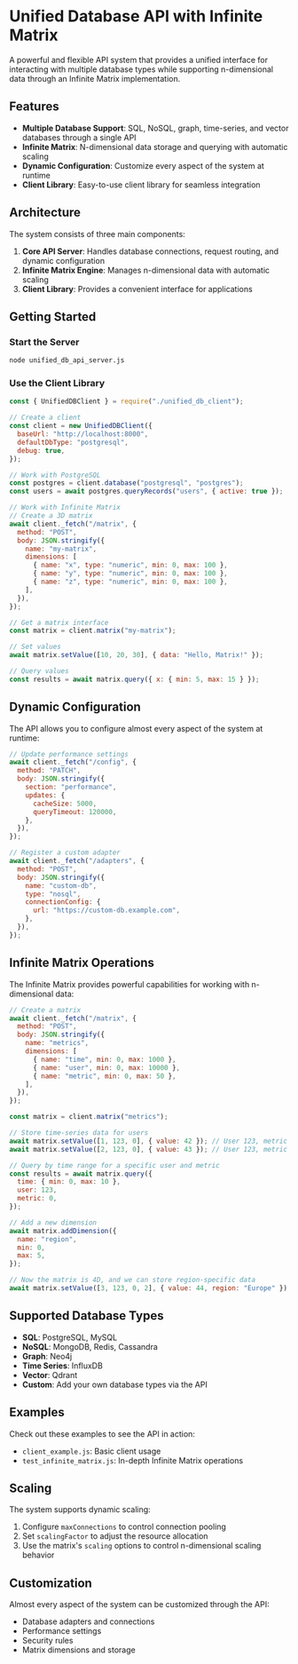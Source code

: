 # Unified Database API with Infinite Matrix

A powerful and flexible API system that provides a unified interface for interacting with multiple database types while supporting n-dimensional data through an Infinite Matrix implementation.

## Features

- **Multiple Database Support**: SQL, NoSQL, graph, time-series, and vector databases through a single API
- **Infinite Matrix**: N-dimensional data storage and querying with automatic scaling
- **Dynamic Configuration**: Customize every aspect of the system at runtime
- **Client Library**: Easy-to-use client library for seamless integration

## Architecture

The system consists of three main components:

1. **Core API Server**: Handles database connections, request routing, and dynamic configuration
2. **Infinite Matrix Engine**: Manages n-dimensional data with automatic scaling
3. **Client Library**: Provides a convenient interface for applications

## Getting Started

### Start the Server

```bash
node unified_db_api_server.js
```

### Use the Client Library

```javascript
const { UnifiedDBClient } = require("./unified_db_client");

// Create a client
const client = new UnifiedDBClient({
  baseUrl: "http://localhost:8000",
  defaultDbType: "postgresql",
  debug: true,
});

// Work with PostgreSQL
const postgres = client.database("postgresql", "postgres");
const users = await postgres.queryRecords("users", { active: true });

// Work with Infinite Matrix
// Create a 3D matrix
await client._fetch("/matrix", {
  method: "POST",
  body: JSON.stringify({
    name: "my-matrix",
    dimensions: [
      { name: "x", type: "numeric", min: 0, max: 100 },
      { name: "y", type: "numeric", min: 0, max: 100 },
      { name: "z", type: "numeric", min: 0, max: 100 },
    ],
  }),
});

// Get a matrix interface
const matrix = client.matrix("my-matrix");

// Set values
await matrix.setValue([10, 20, 30], { data: "Hello, Matrix!" });

// Query values
const results = await matrix.query({ x: { min: 5, max: 15 } });
```

## Dynamic Configuration

The API allows you to configure almost every aspect of the system at runtime:

```javascript
// Update performance settings
await client._fetch("/config", {
  method: "PATCH",
  body: JSON.stringify({
    section: "performance",
    updates: {
      cacheSize: 5000,
      queryTimeout: 120000,
    },
  }),
});

// Register a custom adapter
await client._fetch("/adapters", {
  method: "POST",
  body: JSON.stringify({
    name: "custom-db",
    type: "nosql",
    connectionConfig: {
      url: "https://custom-db.example.com",
    },
  }),
});
```

## Infinite Matrix Operations

The Infinite Matrix provides powerful capabilities for working with n-dimensional data:

```javascript
// Create a matrix
await client._fetch("/matrix", {
  method: "POST",
  body: JSON.stringify({
    name: "metrics",
    dimensions: [
      { name: "time", min: 0, max: 1000 },
      { name: "user", min: 0, max: 10000 },
      { name: "metric", min: 0, max: 50 },
    ],
  }),
});

const matrix = client.matrix("metrics");

// Store time-series data for users
await matrix.setValue([1, 123, 0], { value: 42 }); // User 123, metric 0, time 1
await matrix.setValue([2, 123, 0], { value: 43 }); // User 123, metric 0, time 2

// Query by time range for a specific user and metric
const results = await matrix.query({
  time: { min: 0, max: 10 },
  user: 123,
  metric: 0,
});

// Add a new dimension
await matrix.addDimension({
  name: "region",
  min: 0,
  max: 5,
});

// Now the matrix is 4D, and we can store region-specific data
await matrix.setValue([3, 123, 0, 2], { value: 44, region: "Europe" });
```

## Supported Database Types

- **SQL**: PostgreSQL, MySQL
- **NoSQL**: MongoDB, Redis, Cassandra
- **Graph**: Neo4j
- **Time Series**: InfluxDB
- **Vector**: Qdrant
- **Custom**: Add your own database types via the API

## Examples

Check out these examples to see the API in action:

- `client_example.js`: Basic client usage
- `test_infinite_matrix.js`: In-depth Infinite Matrix operations

## Scaling

The system supports dynamic scaling:

1. Configure `maxConnections` to control connection pooling
2. Set `scalingFactor` to adjust the resource allocation
3. Use the matrix's `scaling` options to control n-dimensional scaling behavior

## Customization

Almost every aspect of the system can be customized through the API:

- Database adapters and connections
- Performance settings
- Security rules
- Matrix dimensions and storage
